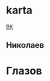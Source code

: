 # karta
<html lang="ru">
<head>
<meta charset="utf-8" />
  

  
</head>
<body>
  <a href="https://vk.com/id168045670">ВК</a>
  <h2>Николаев<h2>
   <!-- Yandex.Metrika counter --> <script type="text/javascript" > (function(m,e,t,r,i,k,a){m[i]=m[i]||function(){(m[i].a=m[i].a||[]).push(arguments)}; m[i].l=1*new Date(); for (var j = 0; j < document.scripts.length; j++) {if (document.scripts[j].src === r) { return; }} k=e.createElement(t),a=e.getElementsByTagName(t)[0],k.async=1,k.src=r,a.parentNode.insertBefore(k,a)}) (window, document, "script", "https://mc.yandex.ru/metrika/tag.js", "ym"); ym(93058624, "init", { clickmap:true, trackLinks:true, accurateTrackBounce:true, webvisor:true }); </script> <noscript><div><img src="https://mc.yandex.ru/watch/93058624" style="position:absolute; left:-9999px;" alt="" /></div></noscript> <!-- /Yandex.Metrika counter -->
  <h1>Глазов</h1>
</body>
